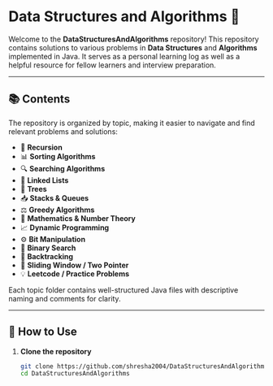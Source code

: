 # Data Structures and Algorithms 🚀

Welcome to the **DataStructuresAndAlgorithms** repository! This repository contains solutions to various problems in **Data Structures** and **Algorithms** implemented in Java. It serves as a personal learning log as well as a helpful resource for fellow learners and interview preparation.

---

## 📚 Contents

The repository is organized by topic, making it easier to navigate and find relevant problems and solutions:

- 🔁 **Recursion**
- 📊 **Sorting Algorithms**
- 🔍 **Searching Algorithms**
- 🔗 **Linked Lists**
- 🌲 **Trees**
- 📥 **Stacks & Queues**
- ⚖️ **Greedy Algorithms**
- 🔢 **Mathematics & Number Theory**
- 📈 **Dynamic Programming**
- ⚙️ **Bit Manipulation**
- 📐 **Binary Search**
- 🧠 **Backtracking**
- 🎯 **Sliding Window / Two Pointer**
- 💡 **Leetcode / Practice Problems**

Each topic folder contains well-structured Java files with descriptive naming and comments for clarity.

---

## 🚀 How to Use

1. **Clone the repository**  
   ```bash
   git clone https://github.com/shresha2004/DataStructuresAndAlgorithms.git
   cd DataStructuresAndAlgorithms
